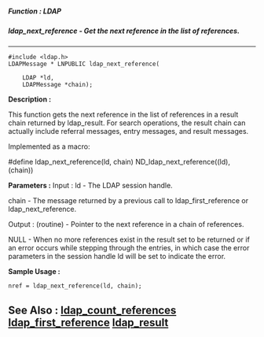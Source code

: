 ##### Function : LDAP
##### ldap_next_reference - Get the next reference in the list of references.
---
```
#include <ldap.h>
LDAPMessage * LNPUBLIC ldap_next_reference(

	LDAP *ld,
	LDAPMessage *chain);
```
**Description :**

This function gets the next reference in the list of references in a result 
chain returned by ldap_result.  For search operations, the result chain can 
actually include referral messages, entry messages, and result messages.

Implemented as a macro:

#define ldap_next_reference(ld, chain) ND_ldap_next_reference((ld), (chain))

**Parameters :**
Input :
ld  -  The LDAP session handle.

chain  -  The message returned by a previous call to ldap_first_reference or ldap_next_reference.

Output :
(routine)  -  Pointer to the next reference in a chain of references.

NULL  - When no more references exist in the result set to be returned or if an error occurs while stepping through the entries, in which
case the error parameters in the session handle ld will be set to indicate the error.



**Sample Usage :**
```
nref = ldap_next_reference(ld, chain);
```
**See Also :**
[ldap_count_references](/reference/Func/ldap_count_references)
[ldap_first_reference](/reference/Func/ldap_first_reference)
[ldap_result](/reference/Func/ldap_result)
---
